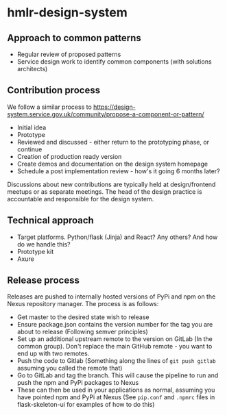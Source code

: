 # hmlr-design-system

## Approach to common patterns

- Regular review of proposed patterns
- Service design work to identify common components (with solutions architects)

## Contribution process

We follow a similar process to https://design-system.service.gov.uk/community/propose-a-component-or-pattern/

- Initial idea
- Prototype
- Reviewed and discussed - either return to the prototyping phase, or continue
- Creation of production ready version
- Create demos and documentation on the design system homepage
- Schedule a post implementation review - how's it going 6 months later?

Discussions about new contributions are typically held at design/frontend meetups or as separate meetings. The head of the design practice is accountable and responsible for the design system.

## Technical approach

- Target platforms. Python/flask (Jinja) and React? Any others? And how do we handle this?
- Prototype kit
- Axure

## Release process

Releases are pushed to internally hosted versions of PyPi and npm on the Nexus repository manager. The process is as follows:

- Get master to the desired state wish to release
- Ensure package.json contains the version number for the tag you are about to release (Following semver principles)
- Set up an additional upstream remote to the version on GitLab (In the common group). Don't replace the main GitHub remote - you want to end up with two remotes.
- Push the code to Gitlab (Something along the lines of `git push gitlab` assuming you called the remote that)
- Go to GitLab and tag the branch. This will cause the pipeline to run and push the npm and PyPi packages to Nexus
- These can then be used in your applications as normal, assuming you have pointed npm and PyPi at Nexus (See `pip.conf` and `.npmrc` files in flask-skeleton-ui for examples of how to do this)
